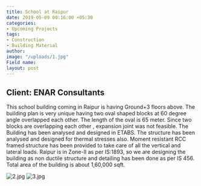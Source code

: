 ```yaml
---
title: School at Raipur
date: 2019-05-09 00:16:00 +05:30
categories:
- Upcoming Projects
tags:
- Construction
- Building Material
author: 
image: "/uploads/1.jpg"
Field name: 
layout: post
---
```


## Client: ENAR Consultants 

This school building coming in Raipur is having Ground+3 floors above. The building plan is very unique having two oval shaped blocks at 60 degree angle overlapped each other. The length of the oval is 65 meter. Since two blocks are overlapping each other , expansion joint was not feasible. The Building has been analysed and designed in ETABS. The structure has been analysed and designed for thermal stresses also. Moment resistant RCC framed structure has been provided to take care of all the vertical and lateral loads. Raipur is in Zone-II as per IS:1893, so we are designing the building as non ductile structure and detailing has been done as per IS 456.
Total area of the building is about 1,60,000 sqft.

![2.jpg](/uploads/2.jpg)
![3.jpg](/uploads/3.jpg)
